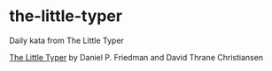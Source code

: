 # the-little-typer
Daily kata from The Little Typer

[The Little Typer](http://thelittletyper.com/)
by Daniel P. Friedman and David Thrane Christiansen
